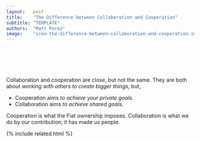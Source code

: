 ```yaml
---
layout:   post
title:    "The Difference between Collaboration and Cooperation"
subtitle: "TEMPLATE"
authors:  "Matt Perez"
image:    "icon-the-difference-between-collaboration-and-cooperation.svg"
---
```


<div style="display:none;">
 <p>
 <p>Collaboration and cooperation are close, but not the same.</p></p>
</div>

<h1>&nbsp;</h1>
 <p>Collaboration and cooperation are close, but not the same. They are both about <em>working with others to create bigger things</em>, but,</p>
  <ul>
   <li>Cooperation aims <em>to achieve your <em>private</em> goals</em>.</li>
   <li>Collaboration aims <em>to achieve <em>shared</em> goals</em>.</li>
  </ul>
 <p>Cooperation is what the <span class='_paragigm'>Fiat</span> ownership imposes. Collaboration is what we do by our contribution; it has made us people.</p>

{% include related.html %}
